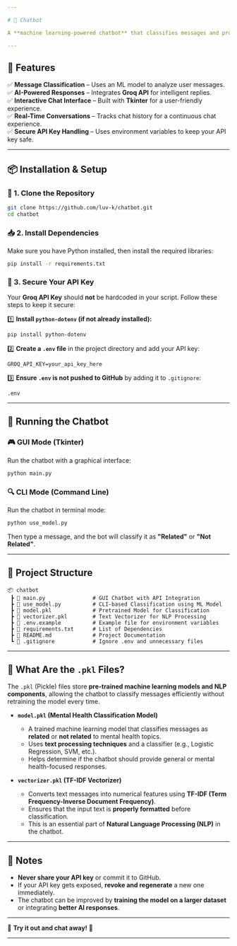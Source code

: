```yaml
---

# 🤖 Chatbot  

A **machine learning-powered chatbot** that classifies messages and provides AI-generated responses. Built using **Python, Tkinter, Groq API, and NLP-based classification**.  

---
```


## 🌟 Features  
✅ **Message Classification** – Uses an ML model to analyze user messages.  
✅ **AI-Powered Responses** – Integrates **Groq API** for intelligent replies.  
✅ **Interactive Chat Interface** – Built with **Tkinter** for a user-friendly experience.  
✅ **Real-Time Conversations** – Tracks chat history for a continuous chat experience.  
✅ **Secure API Key Handling** – Uses environment variables to keep your API key safe.  

---

## 📦 Installation & Setup  

### 🔧 1. Clone the Repository  
```bash
git clone https://github.com/luv-k/chatbot.git
cd chatbot
```

### 📥 2. Install Dependencies  
Make sure you have Python installed, then install the required libraries:  
```bash
pip install -r requirements.txt
```

### 🔑 3. Secure Your API Key  
Your **Groq API Key** should **not** be hardcoded in your script. Follow these steps to keep it secure:  

1️⃣ **Install `python-dotenv` (if not already installed):**  
```bash
pip install python-dotenv
```  

2️⃣ **Create a `.env` file** in the project directory and add your API key:  
```
GROQ_API_KEY=your_api_key_here
```

3️⃣ **Ensure `.env` is not pushed to GitHub** by adding it to `.gitignore`:  
```
.env
```

---

## 🚀 Running the Chatbot  

### 🎮 GUI Mode (Tkinter)  
Run the chatbot with a graphical interface:  
```bash
python main.py
```

### 🔍 CLI Mode (Command Line)  
Run the chatbot in terminal mode:  
```bash
python use_model.py
```
Then type a message, and the bot will classify it as **"Related"** or **"Not Related"**.  

---

## 📂 Project Structure  
```
📦 chatbot
 ┣ 📜 main.py               # GUI Chatbot with API Integration
 ┣ 📜 use_model.py          # CLI-based Classification using ML Model
 ┣ 📜 model.pkl             # Pretrained Model for Classification
 ┣ 📜 vectorizer.pkl        # Text Vectorizer for NLP Processing
 ┣ 📜 .env.example          # Example file for environment variables
 ┣ 📜 requirements.txt      # List of Dependencies
 ┣ 📜 README.md             # Project Documentation
 ┗ 📜 .gitignore            # Ignore .env and unnecessary files
```

---

## 🧠 What Are the `.pkl` Files?  

The `.pkl` (Pickle) files store **pre-trained machine learning models and NLP components**, allowing the chatbot to classify messages efficiently without retraining the model every time.  

- **`model.pkl` (Mental Health Classification Model)**  
  - A trained machine learning model that classifies messages as **related** or **not related** to mental health topics.  
  - Uses **text processing techniques** and a classifier (e.g., Logistic Regression, SVM, etc.).  
  - Helps determine if the chatbot should provide general or mental health-focused responses.  

- **`vectorizer.pkl` (TF-IDF Vectorizer)**  
  - Converts text messages into numerical features using **TF-IDF (Term Frequency-Inverse Document Frequency)**.  
  - Ensures that the input text is **properly formatted** before classification.  
  - This is an essential part of **Natural Language Processing (NLP)** in the chatbot.  

---

## 📌 Notes  
- **Never share your API key** or commit it to GitHub.  
- If your API key gets exposed, **revoke and regenerate** a new one immediately.  
- The chatbot can be improved by **training the model on a larger dataset** or integrating **better AI responses**.  

---

🚀 **Try it out and chat away!** 💬  

---
